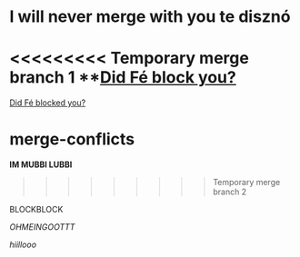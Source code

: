 
# I will never merge with you te disznó

<<<<<<<<< Temporary merge branch 1
**[Did Fé block you?](https://www.youtube.com/watch?v=akwg6s0mIZ0)
=========
[Did Fé blocked you?](https://www.youtube.com/watch?v=akwg6s0mIZ0)

# merge-conflicts

**IM MUBBI LUBBI**


>>>>>>>>> Temporary merge branch 2

BLOCKBLOCK

*OHMEINGOOTTT*

*hiillooo*
